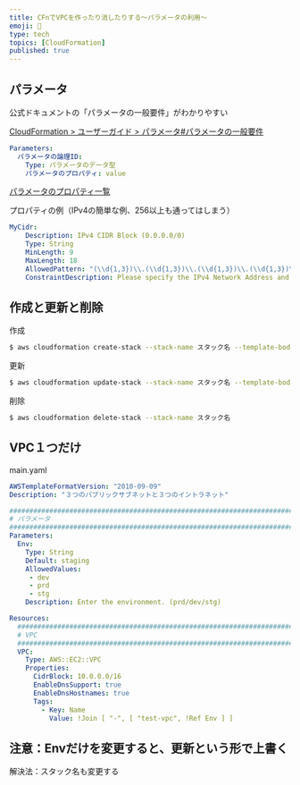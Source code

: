 ```yaml
---
title: CFnでVPCを作ったり消したりする～パラメータの利用～
emoji: 📝
type: tech
topics: [CloudFormation]
published: true
---
```


## パラメータ

公式ドキュメントの「パラメータの一般要件」がわかりやすい

[CloudFormation > ユーザーガイド > パラメータ#パラメータの一般要件](https://docs.aws.amazon.com/ja_jp/AWSCloudFormation/latest/UserGuide/parameters-section-structure.html#parameters-section-structure-requirements)

```yaml
Parameters:
  パラメータの論理ID:
    Type: パラメータのデータ型
    パラメータのプロパティ: value
```

[パラメータのプロパティ一覧](https://docs.aws.amazon.com/ja_jp/AWSCloudFormation/latest/UserGuide/parameters-section-structure.html#parameters-section-structure-properties)

プロパティの例（IPv4の簡単な例、256以上も通ってはしまう）

```yaml
MyCidr:
    Description: IPv4 CIDR Block (0.0.0.0/0)
    Type: String
    MinLength: 9
    MaxLength: 18
    AllowedPattern: "(\\d{1,3})\\.(\\d{1,3})\\.(\\d{1,3})\\.(\\d{1,3})\\/(\\d{1,2})"
    ConstraintDescription: Please specify the IPv4 Network Address and Subnet Mask.
```

## 作成と更新と削除

作成

```bash
$ aws cloudformation create-stack --stack-name スタック名 --template-body file://./main.yaml --parameters --parameters ParameterKey=Env,ParameterValue=dev
```

更新

```bash
$ aws cloudformation update-stack --stack-name スタック名 --template-body file://./main.yaml --parameters --parameters ParameterKey=Env,ParameterValue=dev
```

削除

```bash
$ aws cloudformation delete-stack --stack-name スタック名
```

## VPC１つだけ

main.yaml

```yaml
AWSTemplateFormatVersion: "2010-09-09"
Description: "３つのパブリックサブネットと３つのイントラネット"

##############################################################################
# パラメータ
##############################################################################
Parameters:
  Env:
    Type: String
    Default: staging
    AllowedValues:
     - dev
     - prd
     - stg
    Description: Enter the environment. (prd/dev/stg)

Resources:
  ##############################################################################
  # VPC
  ##############################################################################
  VPC:
    Type: AWS::EC2::VPC
    Properties:
      CidrBlock: 10.0.0.0/16
      EnableDnsSupport: true
      EnableDnsHostnames: true
      Tags:
        - Key: Name
          Value: !Join [ "-", [ "test-vpc", !Ref Env ] ]
```


## 注意：Envだけを変更すると、更新という形で上書く

解決法：スタック名も変更する
